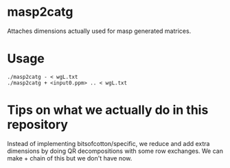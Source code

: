 # masp2catg
Attaches dimensions actually used for masp generated matrices.

# Usage
    ./masp2catg - < wgL.txt
    ./masp2catg + <input0.ppm> .. < wgL.txt

# Tips on what we actually do in this repository
Instead of implementing bitsofcotton/specific, we reduce and add extra dimensions by doing QR decompositions with some row exchanges.
We can make \+ chain of this but we don't have now.

